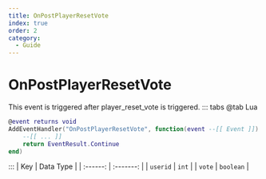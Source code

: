 ```yaml
---
title: OnPostPlayerResetVote
index: true
order: 2
category:
  - Guide
---
```


# OnPostPlayerResetVote
This event is triggered after player_reset_vote is triggered.
::: tabs
@tab Lua
```lua
@event returns void
AddEventHandler("OnPostPlayerResetVote", function(event --[[ Event ]])
    --[[ ... ]]
    return EventResult.Continue
end)
```

:::
|    Key   | Data Type |
| :------: | :-------: |
| `userid` |   `int`   |
|  `vote`  | `boolean` |